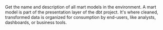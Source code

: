 Get the name and description of all mart models in the environment. A mart model is part of the presentation layer of the dbt project. It's where cleaned, transformed data is organized for consumption by end-users, like analysts, dashboards, or business tools.